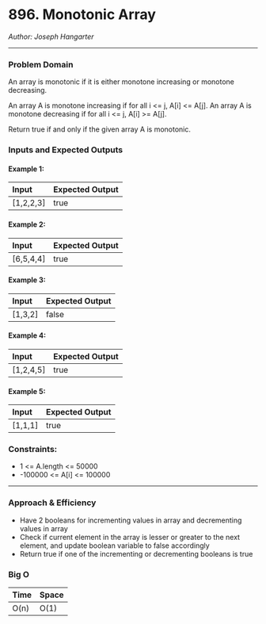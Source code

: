 # 896. Monotonic Array
  
*Author: Joseph Hangarter*

---

### Problem Domain

An array is monotonic if it is either monotone increasing or monotone decreasing.

An array A is monotone increasing if for all i <= j, A[i] <= A[j].  An array A is monotone decreasing if for all i <= j, A[i] >= A[j].

Return true if and only if the given array A is monotonic.

### Inputs and Expected Outputs

#### Example 1:  
| Input | Expected Output |
| :----------- | :----------- |
| [1,2,2,3] | true |

#### Example 2:  
| Input | Expected Output |
| :----------- | :----------- |
| [6,5,4,4] | true |

#### Example 3:  
| Input | Expected Output |
| :----------- | :----------- |
| [1,3,2]| false |

#### Example 4:  
| Input | Expected Output |
| :----------- | :----------- |
| [1,2,4,5]| true |

#### Example 5:  
| Input | Expected Output |
| :----------- | :----------- |
| [1,1,1]| true |

### Constraints:
* 1 <= A.length <= 50000
* -100000 <= A[i] <= 100000

---

### Approach & Efficiency
* Have 2 booleans for incrementing values in array and decrementing values in array
* Check if current element in the array is lesser or greater to the next element, and update boolean variable to false accordingly
* Return true if one of the incrementing or decrementing booleans is true

### Big O

| Time | Space |
| :----------- | :----------- |
| O(n) | O(1) |

